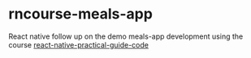 # rncourse-meals-app
React native follow up on the demo meals-app development using the course [react-native-practical-guide-code](https://github.com/academind/react-native-practical-guide-code)
